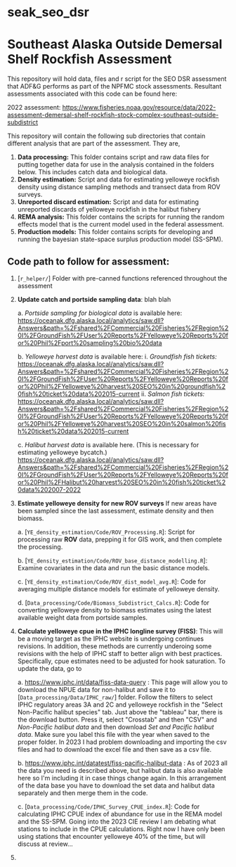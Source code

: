 # seak_seo_dsr
# Southeast Alaska Outside Demersal Shelf Rockfish Assessment

This repository will hold data, files and r script for the SEO DSR assessment that ADF&G performs as part of the NPFMC stock assessments.  Resultant assessments associated with this code can be found here:

2022 assessment: https://www.fisheries.noaa.gov/resource/data/2022-assessment-demersal-shelf-rockfish-stock-complex-southeast-outside-subdistrict

This repository will contain the following sub directories that contain different analysis that are part of the assessment.  They are,

1. **Data processing:** This folder contains script and raw data files for putting together data for use in the analysis contained in the folders below.  This includes catch data and biological data.
2. **Density estimation:**  Script and data for estimating yelloweye rockfish density using distance sampling methods and transect data from ROV surveys.
3. **Unreported discard estimation:**  Script and data for estimating unreported discards of yelloweye rockfish in the halibut fishery
4. **REMA analysis:** This folder contains the scripts for running the random effects model that is the current model used in the federal assessment.
5. **Production models:** This folder contains scripts for developing and running the bayesian state-space surplus production model (SS-SPM).

## Code path to follow for assessment:

1. [`r_helper/`] Folder with pre-canned functions referenced throughout the assessment

2. **Update catch and portside sampling data**: blah blah

   a. *Portside sampling for biological data* is available here: https://oceanak.dfg.alaska.local/analytics/saw.dll?Answers&path=%2Fshared%2FCommercial%20Fisheries%2FRegion%20I%2FGroundFish%2FUser%20Reports%2FYelloweye%20Reports%20for%20Phil%2Fport%20sampling%20bio%20data
   
   b. *Yelloweye harvest data* is available here: 
      i.  *Groundfish fish tickets:* https://oceanak.dfg.alaska.local/analytics/saw.dll?Answers&path=%2Fshared%2FCommercial%20Fisheries%2FRegion%20I%2FGroundFish%2FUser%20Reports%2FYelloweye%20Reports%20for%20Phil%2FYelloweye%20harvest%20SEO%20in%20groundfish%20fish%20ticket%20data%202015-current
      ii. *Salmon fish tickets:* https://oceanak.dfg.alaska.local/analytics/saw.dll?Answers&path=%2Fshared%2FCommercial%20Fisheries%2FRegion%20I%2FGroundFish%2FUser%20Reports%2FYelloweye%20Reports%20for%20Phil%2FYelloweye%20harvest%20SEO%20in%20salmon%20fish%20ticket%20data%202015-current
   
   c. *Halibut harvest data* is available here.  (This is necessary for estimating yelloweye bycatch.) https://oceanak.dfg.alaska.local/analytics/saw.dll?Answers&path=%2Fshared%2FCommercial%20Fisheries%2FRegion%20I%2FGroundFish%2FUser%20Reports%2FYelloweye%20Reports%20for%20Phil%2FHalibut%20harvest%20SEO%20in%20fish%20ticket%20data%202007-2022 

3. **Estimate yelloweye density for new ROV surveys** If new areas have been sampled since the last assessment, estimate density and then biomass.
   
   a. [`YE_density_estimation/Code/ROV_Processing.R`]: Script for processing raw **ROV** data, prepping it for GIS work, and then complete the processing.
   
   b. [`YE_density_estimation/Code/ROV_base_distance_modelling.R`]: Examine covariates in the data and run the basic distance models.

   c. [`YE_density_estimation/Code/ROV_dist_model_avg.R`]: Code for averaging multiple distance models for estimate of yelloweye density.

   d. [`Data_processing/Code/Biomass_Subdistrict_Calcs.R`]: Code for converting yelloweye density to biomass estimates using the latest available weight data from portside samples.

4. **Calculate yelloweye cpue in the IPHC longline survey (FISS)**: This will be a moving target as the IPHC website is undergoing continues revisions. In addition, these methods are currently underoing some revisions with the help of IPHC staff to better align with best practices.  Specifically, cpue estimates need to be adjusted for hook saturation.  To update the data, go to

   a. https://www.iphc.int/data/fiss-data-query : This page will allow you to download the NPUE data for non-halibut and save it to [`Data_processing/Data/IPHC_raw/`] folder. Follow the filters to select IPHC regulatory areas 3A and 2C and yelloweye rockfish in the "Select Non-Pacific halibut species" tab. Just above the "tableau" bar, there is the download button.  Press it, select "Crosstab" and then "CSV" and *Non-Pacific halibut data* and then download *Set and Pacific halibut data*.  Make sure you label this file with the year when saved to the proper folder.  In 2023 I had problem downloading and importing the csv files and had to download the excel file and then save as a csv file.  

   b. https://www.iphc.int/datatest/fiss-pacific-halibut-data : As of 2023 all the data you need is described above, but halibut data is also available here so I'm including it in case things change again.  In this arrangement of the data base you have to download the set data and halibut data separately and then merge them in the code.  

   c. [`Data_processing/Code/IPHC_Survey_CPUE_index.R`]: Code for calculating IPHC CPUE index of abundance for use in the REMA model and the SS-SPM.  Going into the 2023 CIE review I am debating what stations to include in the CPUE calculations.  Right now I have only been using stations that encounter yelloweye 40% of the time, but will discuss at review...
   
5.    
